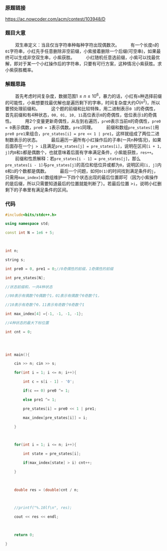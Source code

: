### 原题链接
https://ac.nowcoder.com/acm/contest/103948/D
### 题目大意
$\qquad$双生串定义：当且仅当字符串种每种字符出现偶数次。
$\qquad$有一个长度`n`的`01`字符串，小红先手任意删除非空前缀，小紫接着删除一个后缀(可空串)，如果最终可以生成非空双生串，小紫获胜。
$\qquad$小红随机任意选前缀，小紫可以找最优解，即对于某一个小红操作后的字符串，只要有可行方案，这种情况小紫获胜。求小紫获胜概率。
### 解题思路
$\qquad$首先考虑时间复杂度，数据范围$1 \leq n \leq 10^6$，暴力的话，小红有`n`种选择前缀的可能性，小紫想要找最优解也是遍历剩下的字串，时间复杂度大约$O(n^2)$，所以要预处理前缀和。
$\qquad$这个题的前缀和比较特殊，用二进制表示`0 1`的奇偶性，首先前缀和有4种状态，`00, 01, 10, 11`高位表示`0`的奇偶性，低位表示`1`的奇偶性。
$\qquad$用2个变量更新奇偶性，从左到右遍历，`pre0`表示当前`0`的奇偶性，`pre0 = 0`表示偶数，`pre0 = 1`表示偶数。`pre1`同理。
$\qquad$前缀和数组`pre_states[]`用`pre0 pre1`来组合，`pre_states[i] = pre << 1 | pre1`，这样就组成了两位二进制数表示的状态。
$\qquad$最后遍历一遍所有小红操作后的子串(一共n种情况)，如果后面存在一个`j > i`且满足`pre_states[j] = pre_states[i]`，说明在区间`[i + 1, j]`内`0`和`1`都是偶数个，也就意味着后面有字串满足条件，小紫能获胜，`res++`。
$\qquad$前缀和性质解释：若`pre_states[i - 1] = pre_states[j]`，那么`pre_states[i - 1]`与`pre_states[j]`的高位和低位异或都为`0`，说明区间`[i, j]`内`0`和`1`的个数都是偶数。
$\qquad$最后一个问题，如何`O(1)`的时间找到满足条件的`j`，只需用`max_index[4]`数组维护一下四个状态出现的最后位置即可（因为小紫操作的是后缀，所以只需要知道最后的位置就能判断了）。若最后位置 >`i`，说明小红删剩下的子串里有满足条件的区间。
### 代码
```cpp
#include<bits/stdc++.h>

using namespace std;

const int N = 1e6 + 5;

  

int n;

string s;

int pre0 = 0, pre1 = 0;//0奇偶性的前缀，1奇偶性的前缀

int pre_states[N];

//状态前缀和，一共4种状态

//00表示有偶数个0偶数个1，01表示有偶数个0奇数个1，

//10表示有奇数个0，11表示有奇数个0奇数个1

int max_index[4] ={-1, -1, -1, -1};

//4种状态的最大下标位置

int cnt = 0;

  
  

int main(){

    cin >> n; cin >> s;

    for(int i = 1; i <= n; i++){

        int c = s[i - 1] - '0';

        if(c == 0) pre0 ^= 1;

        else pre1 ^= 1;

        pre_states[i] = pre0 << 1 | pre1;

        max_index[pre_states[i]] = i;

    }

  

    for(int i = 1; i <= n; i++){

        int state = pre_states[i];

        if(max_index[state] > i) cnt++;

    }

  

    double res = (double)cnt / n;

  

    //printf("%.10lf\n", res);

    cout << res << endl;

  

    return 0;

}
```